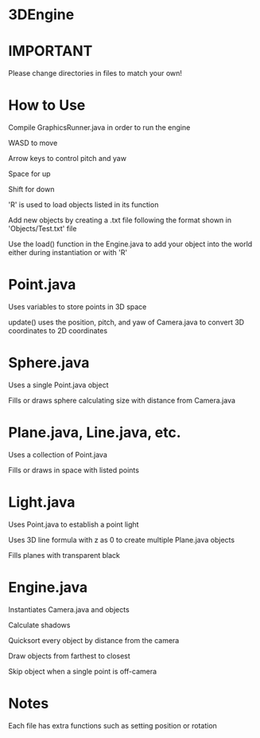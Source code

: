 # 3DEngine
IMPORTANT
=========
Please change directories in files to match your own!


How to Use
==========
Compile GraphicsRunner.java in order to run the engine


WASD to move

Arrow keys to control pitch and yaw

Space for up

Shift for down


'R' is used to load objects listed in its function


Add new objects by creating a .txt file following the format shown in 'Objects/Test.txt' file

Use the load() function in the Engine.java to add your object into the world either during instantiation or with 'R'


Point.java
==========
Uses variables to store points in 3D space

update() uses the position, pitch, and yaw of Camera.java to convert 3D coordinates to 2D coordinates


Sphere.java
===========
Uses a single Point.java object

Fills or draws sphere calculating size with distance from Camera.java


Plane.java, Line.java, etc.
===========================
Uses a collection of Point.java

Fills or draws in space with listed points


Light.java
==========
Uses Point.java to establish a point light

Uses 3D line formula with z as 0 to create multiple Plane.java objects

Fills planes with transparent black


Engine.java
===========
Instantiates Camera.java and objects

Calculate shadows

Quicksort every object by distance from the camera

Draw objects from farthest to closest

Skip object when a single point is off-camera


Notes
=====
Each file has extra functions such as setting position or rotation
